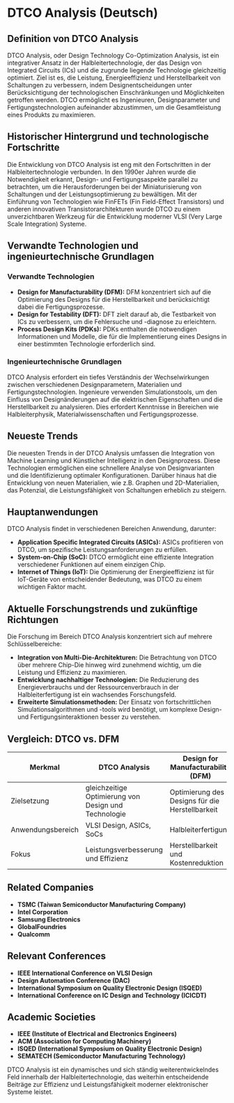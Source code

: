 # DTCO Analysis (Deutsch)

## Definition von DTCO Analysis

DTCO Analysis, oder Design Technology Co-Optimization Analysis, ist ein integrativer Ansatz in der Halbleitertechnologie, der das Design von Integrated Circuits (ICs) und die zugrunde liegende Technologie gleichzeitig optimiert. Ziel ist es, die Leistung, Energieeffizienz und Herstellbarkeit von Schaltungen zu verbessern, indem Designentscheidungen unter Berücksichtigung der technologischen Einschränkungen und Möglichkeiten getroffen werden. DTCO ermöglicht es Ingenieuren, Designparameter und Fertigungstechnologien aufeinander abzustimmen, um die Gesamtleistung eines Produkts zu maximieren.

## Historischer Hintergrund und technologische Fortschritte

Die Entwicklung von DTCO Analysis ist eng mit den Fortschritten in der Halbleitertechnologie verbunden. In den 1990er Jahren wurde die Notwendigkeit erkannt, Design- und Fertigungsaspekte parallel zu betrachten, um die Herausforderungen bei der Miniaturisierung von Schaltungen und der Leistungsoptimierung zu bewältigen. Mit der Einführung von Technologien wie FinFETs (Fin Field-Effect Transistors) und anderen innovativen Transistorarchitekturen wurde DTCO zu einem unverzichtbaren Werkzeug für die Entwicklung moderner VLSI (Very Large Scale Integration) Systeme.

## Verwandte Technologien und ingenieurtechnische Grundlagen

### Verwandte Technologien

- **Design for Manufacturability (DFM):** DFM konzentriert sich auf die Optimierung des Designs für die Herstellbarkeit und berücksichtigt dabei die Fertigungsprozesse.
- **Design for Testability (DFT):** DFT zielt darauf ab, die Testbarkeit von ICs zu verbessern, um die Fehlersuche und -diagnose zu erleichtern.
- **Process Design Kits (PDKs):** PDKs enthalten die notwendigen Informationen und Modelle, die für die Implementierung eines Designs in einer bestimmten Technologie erforderlich sind.

### Ingenieurtechnische Grundlagen

DTCO Analysis erfordert ein tiefes Verständnis der Wechselwirkungen zwischen verschiedenen Designparametern, Materialien und Fertigungstechnologien. Ingenieure verwenden Simulationstools, um den Einfluss von Designänderungen auf die elektrischen Eigenschaften und die Herstellbarkeit zu analysieren. Dies erfordert Kenntnisse in Bereichen wie Halbleiterphysik, Materialwissenschaften und Fertigungsprozesse.

## Neueste Trends

Die neuesten Trends in der DTCO Analysis umfassen die Integration von Machine Learning und Künstlicher Intelligenz in den Designprozess. Diese Technologien ermöglichen eine schnellere Analyse von Designvarianten und die Identifizierung optimaler Konfigurationen. Darüber hinaus hat die Entwicklung von neuen Materialien, wie z.B. Graphen und 2D-Materialien, das Potenzial, die Leistungsfähigkeit von Schaltungen erheblich zu steigern.

## Hauptanwendungen

DTCO Analysis findet in verschiedenen Bereichen Anwendung, darunter:

- **Application Specific Integrated Circuits (ASICs):** ASICs profitieren von DTCO, um spezifische Leistungsanforderungen zu erfüllen.
- **System-on-Chip (SoC):** DTCO ermöglicht eine effiziente Integration verschiedener Funktionen auf einem einzigen Chip.
- **Internet of Things (IoT):** Die Optimierung der Energieeffizienz ist für IoT-Geräte von entscheidender Bedeutung, was DTCO zu einem wichtigen Faktor macht.

## Aktuelle Forschungstrends und zukünftige Richtungen

Die Forschung im Bereich DTCO Analysis konzentriert sich auf mehrere Schlüsselbereiche:

- **Integration von Multi-Die-Architekturen:** Die Betrachtung von DTCO über mehrere Chip-Die hinweg wird zunehmend wichtig, um die Leistung und Effizienz zu maximieren.
- **Entwicklung nachhaltiger Technologien:** Die Reduzierung des Energieverbrauchs und der Ressourcenverbrauch in der Halbleiterfertigung ist ein wachsendes Forschungsfeld.
- **Erweiterte Simulationsmethoden:** Der Einsatz von fortschrittlichen Simulationsalgorithmen und -tools wird benötigt, um komplexe Design- und Fertigungsinteraktionen besser zu verstehen.

## Vergleich: DTCO vs. DFM

| Merkmal           | DTCO Analysis                     | Design for Manufacturability (DFM) |
|-------------------|-----------------------------------|-------------------------------------|
| Zielsetzung        | gleichzeitige Optimierung von Design und Technologie | Optimierung des Designs für die Herstellbarkeit |
| Anwendungsbereich  | VLSI Design, ASICs, SoCs         | Halbleiterfertigung                 |
| Fokus              | Leistungsverbesserung und Effizienz| Herstellbarkeit und Kostenreduktion  |

## Related Companies

- **TSMC (Taiwan Semiconductor Manufacturing Company)**
- **Intel Corporation**
- **Samsung Electronics**
- **GlobalFoundries**
- **Qualcomm**

## Relevant Conferences

- **IEEE International Conference on VLSI Design**
- **Design Automation Conference (DAC)**
- **International Symposium on Quality Electronic Design (ISQED)**
- **International Conference on IC Design and Technology (ICICDT)**

## Academic Societies

- **IEEE (Institute of Electrical and Electronics Engineers)**
- **ACM (Association for Computing Machinery)**
- **ISQED (International Symposium on Quality Electronic Design)**
- **SEMATECH (Semiconductor Manufacturing Technology)**

DTCO Analysis ist ein dynamisches und sich ständig weiterentwickelndes Feld innerhalb der Halbleitertechnologie, das weiterhin entscheidende Beiträge zur Effizienz und Leistungsfähigkeit moderner elektronischer Systeme leistet.